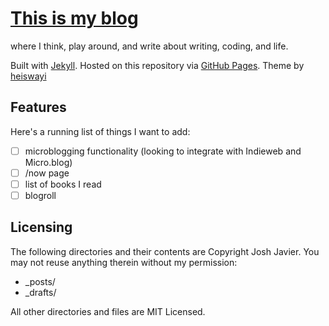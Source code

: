 # [This is my blog](https://joshjavier.com/)

where I think, play around, and write about writing, coding, and life.

Built with [Jekyll](https://jekyllrb.com/).
Hosted on this repository via [GitHub Pages](https://pages.github.com/).
Theme by [heiswayi](https://github.com/heiswayi/the-plain)

## Features

Here's a running list of things I want to add:

- [ ] microblogging functionality (looking to integrate with Indieweb and Micro.blog)
- [ ] /now page
- [ ] list of books I read
- [ ] blogroll

## Licensing
The following directories and their contents are Copyright Josh Javier.
You may not reuse anything therein without my permission:

- _posts/
- _drafts/

All other directories and files are MIT Licensed.
